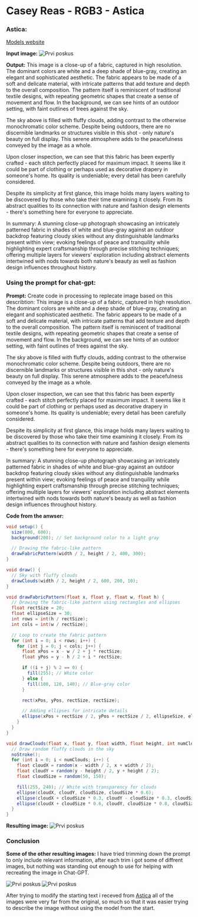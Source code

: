 # Casey Reas - RGB3 - Astica

### Astica:
[Models website](https://www.astica.org/vision/describe/)

**Input image:**
![Prvi poskus](images/image.png)

**Output:**
This image is a close-up of a fabric, captured in high resolution. The dominant colors are white and a deep shade of blue-gray, creating an elegant and sophisticated aesthetic. The fabric appears to be made of a soft and delicate material, with intricate patterns that add texture and depth to the overall composition. The pattern itself is reminiscent of traditional textile designs, with repeating geometric shapes that create a sense of movement and flow. In the background, we can see hints of an outdoor setting, with faint outlines of trees against the sky.

The sky above is filled with fluffy clouds, adding contrast to the otherwise monochromatic color scheme. Despite being outdoors, there are no discernible landmarks or structures visible in this shot - only nature's beauty on full display. This serene atmosphere adds to the peacefulness conveyed by the image as a whole.

Upon closer inspection, we can see that this fabric has been expertly crafted - each stitch perfectly placed for maximum impact. It seems like it could be part of clothing or perhaps used as decorative drapery in someone's home. Its quality is undeniable; every detail has been carefully considered.

Despite its simplicity at first glance, this image holds many layers waiting to be discovered by those who take their time examining it closely. From its abstract qualities to its connection with nature and fashion design elements - there's something here for everyone to appreciate.

In summary: A stunning close-up photograph showcasing an intricately patterned fabric in shades of white and blue-gray against an outdoor backdrop featuring cloudy skies without any distinguishable landmarks present within view; evoking feelings of peace and tranquility while highlighting expert craftsmanship through precise stitching techniques; offering multiple layers for viewers' exploration including abstract elements intertwined with nods towards both nature's beauty as well as fashion design influences throughout history.

### Using the prompt for chat-gpt:

**Prompt:**
Create code in processing to replecate image based on this describtion: This image is a close-up of a fabric, captured in high resolution. The dominant colors are white and a deep shade of blue-gray, creating an elegant and sophisticated aesthetic. The fabric appears to be made of a soft and delicate material, with intricate patterns that add texture and depth to the overall composition. The pattern itself is reminiscent of traditional textile designs, with repeating geometric shapes that create a sense of movement and flow. In the background, we can see hints of an outdoor setting, with faint outlines of trees against the sky.

The sky above is filled with fluffy clouds, adding contrast to the otherwise monochromatic color scheme. Despite being outdoors, there are no discernible landmarks or structures visible in this shot - only nature's beauty on full display. This serene atmosphere adds to the peacefulness conveyed by the image as a whole.

Upon closer inspection, we can see that this fabric has been expertly crafted - each stitch perfectly placed for maximum impact. It seems like it could be part of clothing or perhaps used as decorative drapery in someone's home. Its quality is undeniable; every detail has been carefully considered.

Despite its simplicity at first glance, this image holds many layers waiting to be discovered by those who take their time examining it closely. From its abstract qualities to its connection with nature and fashion design elements - there's something here for everyone to appreciate.

In summary: A stunning close-up photograph showcasing an intricately patterned fabric in shades of white and blue-gray against an outdoor backdrop featuring cloudy skies without any distinguishable landmarks present within view; evoking feelings of peace and tranquility while highlighting expert craftsmanship through precise stitching techniques; offering multiple layers for viewers' exploration including abstract elements intertwined with nods towards both nature's beauty as well as fashion design influences throughout history.

**Code from the anwser:**
```java
void setup() {
  size(800, 600);
  background(200); // Set background color to a light gray

  // Drawing the fabric-like pattern
  drawFabricPattern(width / 2, height / 2, 400, 300);
}

void draw() {
  // Sky with fluffy clouds
  drawClouds(width / 2, height / 2, 600, 200, 10);
}

void drawFabricPattern(float x, float y, float w, float h) {
  // Drawing the fabric-like pattern using rectangles and ellipses
  float rectSize = 20;
  float ellipseSize = 30;
  int rows = int(h / rectSize);
  int cols = int(w / rectSize);

  // Loop to create the fabric pattern
  for (int i = 0; i < rows; i++) {
    for (int j = 0; j < cols; j++) {
      float xPos = x - w / 2 + j * rectSize;
      float yPos = y - h / 2 + i * rectSize;

      if ((i + j) % 2 == 0) {
        fill(255); // White color
      } else {
        fill(100, 120, 140); // Blue-gray color
      }

      rect(xPos, yPos, rectSize, rectSize);

      // Adding ellipses for intricate details
      ellipse(xPos + rectSize / 2, yPos + rectSize / 2, ellipseSize, ellipseSize);
    }
  }
}

void drawClouds(float x, float y, float width, float height, int numClouds) {
  // Draw random fluffy clouds in the sky
  noStroke();
  for (int i = 0; i < numClouds; i++) {
    float cloudX = random(x - width / 2, x + width / 2);
    float cloudY = random(y - height / 2, y + height / 2);
    float cloudSize = random(50, 150);

    fill(255, 240); // White with transparency for clouds
    ellipse(cloudX, cloudY, cloudSize, cloudSize * 0.6);
    ellipse(cloudX + cloudSize * 0.3, cloudY - cloudSize * 0.3, cloudSize * 0.8, cloudSize * 0.6);
    ellipse(cloudX + cloudSize * 0.6, cloudY, cloudSize * 0.8, cloudSize * 0.6);
  }
}

```
**Resulting image:**
![Prvi poskus](images/image-1.png)

### Conclusion

**Some of the other resulting images:**
I have tried trimming down the prompt to only include relevant information, after each trim i got some of diffrent images, but nothing was standing out enough to use for helping with recreating the image in Chat-GPT.

![Prvi poskus](images/image-2.png)
![Prvi poskus](images/image-3.png)


After trying to modify the starting text i receved from  [Astica](https://www.astica.org/vision/describe/) all of the images were very far from the original, so much so that it was easier trying to describe the image without using the model from the start.



